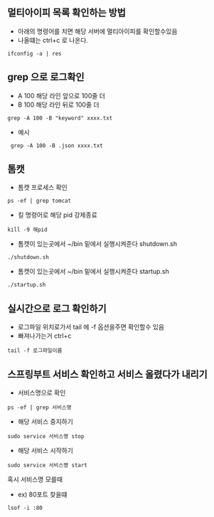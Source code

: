 ## 멀티아이피 목록 확인하는 방법

- 아래의 명령어를 치면 해당 서버에 멀티아이피를 확인할수있음 
- 나올떄는 ctrl+c 로 나온다.
~~~
ifconfig -a | res
~~~

## grep 으로 로그확인
- A 100 해당 라인 앞으로 100줄 더
- B 100 해당 라인 뒤로 100줄 더
~~~
grep -A 100 -B "keyword" xxxx.txt
~~~

- 예시
~~~
 grep -A 100 -B .json xxxx.txt
~~~

## 톰캣
- 톰캣 프로세스 확인
~~~
ps -ef | grep tomcat
~~~

- 킬 명령어로 해당 pid 강제종료
~~~
kill -9 해pid
~~~

- 톰캣이 있는곳에서 ~/bin 밑에서 실행시켜준다 shutdown.sh 
~~~
./shutdown.sh
~~~

- 톰캣이 있는곳에서 ~/bin 밑에서 실행시켜준다 startup.sh 
~~~
./startup.sh
~~~


## 실시간으로 로그 확인하기
- 로그파일 위치로가서 tail 에 -f 옵션을주면 확인할수 있음
- 빠져나가는거 ctrl+c
~~~
tail -f 로그파일이름
~~~


## 스프링부트 서비스 확인하고 서비스 올렸다가 내리기

- 서비스명으로 확인
~~~
ps -ef | grep 서비스명
~~~

- 해당 서비스 중지하기
~~~
sudo service 서비스명 stop
~~~

- 해당 서비스 시작하기
~~~
sudo service 서비스명 start
~~~

혹시 서비스명 모를때
- ex) 80포트 찾을떄
~~~
lsof -i :80
~~~
